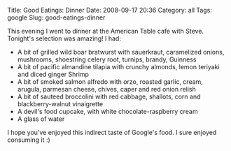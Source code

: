 Title: Good Eatings: Dinner
Date: 2008-09-17 20:36
Category: all
Tags: google
Slug: good-eatings-dinner

This evening I went to dinner at the American Table cafe with Steve. Tonight's
selection was amazing! I had:

-   A bit of grilled wild boar bratwurst with sauerkraut, caramelized onions,
    mushrooms, shoestring celery root, turnips, brandy, Guinness
-   A bit of pacific almandine tilapia with crunchy almonds, lemon teriyaki and
    diced ginger Shrimp
-   A bit of smoked salmon alfredo with orzo, roasted garlic, cream, arugula,
    parmesan cheese, chives, caper and red onion relish
-   A bit of sauteed broccolini with red cabbage, shallots, corn and
    blackberry-walnut vinaigrette
-   A devil's food cupcake, with white chocolate-raspberry cream
-   A glass of water

I hope you've enjoyed this indirect taste of Google's food. I sure enjoyed
consuming it :)
